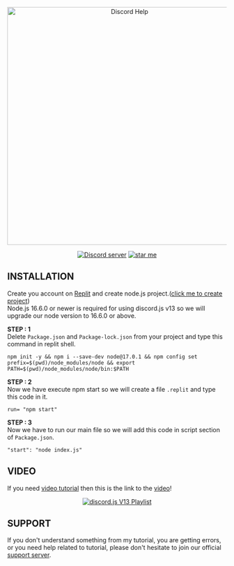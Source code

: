 <div align="center">
  <p>
    <a href="https://youtube.com/channel/UCKW0IAEQBhyFQHixopT2teQ"><img src="https://media.discordapp.net/attachments/926023641236377621/926023683120726016/20211230_133627.png" width="546" alt="Discord Help" /></a>
  </p>
  <p>
    <a href="https://discord.gg/H956rhJEm8"><img src="https://img.shields.io/discord/925633293754449921?color=5865F2&logo=discord&logoColor=white" alt="Discord server" /></a>
    <a href=""><img src="https://img.shields.io/github/stars/discordhelp20/discord.jsV13Tutorial?style=social" alt="star me"></a>
  </p>
</div>

## INSTALLATION

Create you account on [Replit](https://replit.com/~) and create node.js project.([click me to create project](https://replit.com/new/nodejs))<br />
Node.js 16.6.0 or newer is required for using discord.js v13 so we will upgrade our node version to 16.6.0 or above.

**STEP : 1**<br />
Delete `Package.json` and `Package-lock.json` from your project and type this command in replit shell.
```
npm init -y && npm i --save-dev node@17.0.1 && npm config set prefix=$(pwd)/node_modules/node && export PATH=$(pwd)/node_modules/node/bin:$PATH
```
**STEP : 2**<br />
Now we have execute npm start so we will create a file `.replit` and type this code in it.
```
run= "npm start"
```
**STEP : 3**<br />
Now we have to run our main file so we will add this code in script section of `Package.json`.
```
"start": "node index.js"
```

## VIDEO

If you need [video tutorial](https://youtu.be/hN0ZIIIvyGI) then this is the link to the [video](https://youtu.be/hN0ZIIIvyGI)!
<div align="center">
  <p>
    <a href="https://youtu.be/hN0ZIIIvyGI"><img src="https://media.discordapp.net/attachments/926023641236377621/926050319421558814/IMG_20211230_152313.jpg" alt="discord.js V13 Playlist" /></a>
  </p>
</div>

## SUPPORT

If you don't understand something from my tutorial, you are getting errors, or you need help related to tutorial, please don't hesitate to join our official [support server](https://discord.gg/H956rhJEm8).
